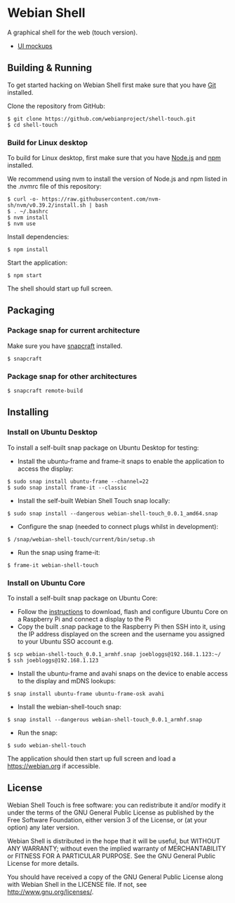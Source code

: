 # Webian Shell

A graphical shell for the web (touch version).

- [UI mockups](https://docs.google.com/presentation/d/e/2PACX-1vRW31WOIOGXZ97ni0-k_PAYwrkZbEam00LzKKF6eBtQHurT0HsIS8JF-ipRKqUPCwhjdbjBs9Wc7VtS/pub?start=false&loop=false&delayms=3000)


## Building & Running

To get started hacking on Webian Shell first make sure that you have [Git](https://git-scm.com/) installed.

Clone the repository from GitHub:

```
$ git clone https://github.com/webianproject/shell-touch.git
$ cd shell-touch
```

### Build for Linux desktop

To build for Linux desktop, first make sure that you have [Node.js](https://nodejs.org/en/) and [npm](https://www.npmjs.com/) installed.

We recommend using nvm to install the version of Node.js and npm listed in the .nvmrc file of this repository:

```
$ curl -o- https://raw.githubusercontent.com/nvm-sh/nvm/v0.39.2/install.sh | bash
$ . ~/.bashrc
$ nvm install
$ nvm use
```

Install dependencies:
```
$ npm install
```

Start the application:
```
$ npm start
```

The shell should start up full screen.

## Packaging

### Package snap for current architecture

Make sure you have [snapcraft](https://snapcraft.io/snapcraft) installed.

```
$ snapcraft
```

### Package snap for other architectures
```
$ snapcraft remote-build
```

## Installing

### Install on Ubuntu Desktop

To install a self-built snap package on Ubuntu Desktop for testing:

- Install the ubuntu-frame and frame-it snaps to enable the application to access the display:

```
$ sudo snap install ubuntu-frame --channel=22
$ sudo snap install frame-it --classic
```

- Install the self-built Webian Shell Touch snap locally:

```
$ sudo snap install --dangerous webian-shell-touch_0.0.1_amd64.snap
```

- Configure the snap (needed to connect plugs whilst in development):

```
$ /snap/webian-shell-touch/current/bin/setup.sh
```

- Run the snap using frame-it:

```
$ frame-it webian-shell-touch
```

### Install on Ubuntu Core

To install a self-built snap package on Ubuntu Core:
- Follow the [instructions](https://ubuntu.com/download/raspberry-pi-core) to download, flash and configure Ubuntu Core on a Raspberry Pi and connect a display to the Pi
- Copy the built .snap package to the Raspberry Pi then SSH into it, using the IP address displayed on the screen and the username you assigned to your Ubuntu SSO account e.g.

```
$ scp webian-shell-touch_0.0.1_armhf.snap joebloggs@192.168.1.123:~/
$ ssh joebloggs@192.168.1.123
```

- Install the ubuntu-frame and avahi snaps on the device to enable access to the display and mDNS lookups:

```
$ snap install ubuntu-frame ubuntu-frame-osk avahi
```

- Install the webian-shell-touch snap:

```
$ snap install --dangerous webian-shell-touch_0.0.1_armhf.snap
```

- Run the snap:

```
$ sudo webian-shell-touch
```

The application should then start up full screen and load a https://webian.org if accessible.

## License

Webian Shell Touch is free software: you can redistribute it and/or modify
it under the terms of the GNU General Public License as published by
the Free Software Foundation, either version 3 of the License, or
(at your option) any later version.

Webian Shell is distributed in the hope that it will be useful,
but WITHOUT ANY WARRANTY; without even the implied warranty of
MERCHANTABILITY or FITNESS FOR A PARTICULAR PURPOSE.  See the
GNU General Public License for more details.

You should have received a copy of the GNU General Public License
along with Webian Shell in the LICENSE file. If not, see
<http://www.gnu.org/licenses/>.
